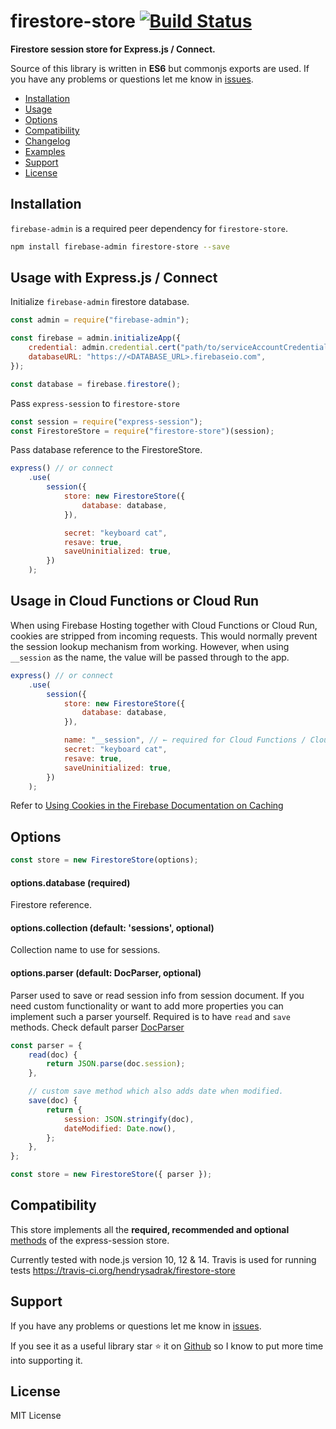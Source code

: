 # firestore-store [![Build Status](https://travis-ci.org/hendrysadrak/firestore-store.svg?branch=master)](https://travis-ci.org/hendrysadrak/firestore-store)

**Firestore session store for Express.js / Connect.**

Source of this library is written in **ES6** but commonjs exports are used. If you have any problems or questions let me know in [issues](https://github.com/hendrysadrak/firestore-store/issues).

- [Installation](#installation)
- [Usage](#usage-with-expressjs--connect)
- [Options](#options)
- [Compatibility](#compatibility)
- [Changelog](https://github.com/hendrysadrak/firestore-store/releases)
- [Examples](/examples)
- [Support](#support)
- [License](#license)

## Installation

`firebase-admin` is a required peer dependency for `firestore-store`.

```bash
npm install firebase-admin firestore-store --save
```

## Usage with Express.js / Connect

Initialize `firebase-admin` firestore database.

```javascript
const admin = require("firebase-admin");

const firebase = admin.initializeApp({
	credential: admin.credential.cert("path/to/serviceAccountCredentials.json"),
	databaseURL: "https://<DATABASE_URL>.firebaseio.com",
});

const database = firebase.firestore();
```

Pass `express-session` to `firestore-store`

```javascript
const session = require("express-session");
const FirestoreStore = require("firestore-store")(session);
```

Pass database reference to the FirestoreStore.

```javascript
express() // or connect
	.use(
		session({
			store: new FirestoreStore({
				database: database,
			}),

			secret: "keyboard cat",
			resave: true,
			saveUninitialized: true,
		})
	);
```

## Usage in Cloud Functions or Cloud Run

When using Firebase Hosting together with Cloud Functions or Cloud Run, cookies are stripped from incoming requests. This would normally prevent the session lookup mechanism from working. However, when using `__session` as the name, the value will be passed through to the app.

```javascript
express() // or connect
	.use(
		session({
			store: new FirestoreStore({
				database: database,
			}),

			name: "__session", // ← required for Cloud Functions / Cloud Run
			secret: "keyboard cat",
			resave: true,
			saveUninitialized: true,
		})
	);
```

Refer to [Using Cookies in the Firebase Documentation on Caching](https://firebase.google.com/docs/hosting/manage-cache#using_cookies)

## Options

```javascript
const store = new FirestoreStore(options);
```

#### options.database (required)

Firestore reference.

#### options.collection (default: 'sessions', optional)

Collection name to use for sessions.

#### options.parser (default: DocParser, optional)

Parser used to save or read session info from session document. If you need custom functionality or want to add more properties you can implement such a parser yourself. Required is to have `read` and `save` methods. Check default parser [DocParser](lib/doc-parser.js)

```javascript
const parser = {
	read(doc) {
		return JSON.parse(doc.session);
	},

	// custom save method which also adds date when modified.
	save(doc) {
		return {
			session: JSON.stringify(doc),
			dateModified: Date.now(),
		};
	},
};

const store = new FirestoreStore({ parser });
```

## Compatibility

This store implements all the **required, recommended and optional** [methods](https://github.com/expressjs/session#session-store-implementation) of the express-session store.

Currently tested with node.js version 10, 12 & 14. Travis is used for running tests https://travis-ci.org/hendrysadrak/firestore-store

## Support

If you have any problems or questions let me know in [issues](https://github.com/hendrysadrak/firestore-store/issues).

If you see it as a useful library star :star: it on [Github](https://github.com/hendrysadrak/firestore-store) so I know to put more time into supporting it.

## License

MIT License
